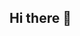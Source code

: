 ## Hi there 👋

<!--
**sarahkruana/sarahkruana** is a ✨ _special_ ✨ repository because its `README.md` (this file) appears on your GitHub profile.

Here are some ideas to get you started:

- 🔭 I’m currently working on ...
- 🌱 I’m currently learning ...
- 👯 I’m looking to collaborate on ...
- 🤔 I’m looking for help with ...
- 💬 Ask me about anything!
- 📫 How to reach me: ruana.s@northeastern.edu
- 😄 Pronouns: she/her
- ⚡ Fun fact: I like to climb and ski!
-->

